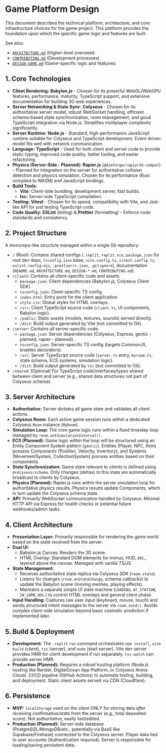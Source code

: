 # Game Platform Design

This document describes the technical platform, architecture, and core infrastructure choices for the game project. This platform provides the foundation upon which the specific game logic and features are built.

See also:
*   [`ARCHITECTURE.md`](./ARCHITECTURE.md) (Higher-level overview)
*   [`CONTRIBUTING.md`](./CONTRIBUTING.md) (Development processes)
*   [`DESIGN-GAME.md`](./DESIGN-GAME.md) (Game-specific logic and features)

## 1. Core Technologies

*   **Client Rendering:** **Babylon.js** - Chosen for its powerful WebGL/WebGPU features, performance, maturity, TypeScript support, and extensive documentation for building 3D web experiences.
*   **Server Networking & State Sync:** **Colyseus** - Chosen for its authoritative server model, robust WebSocket handling, efficient schema-based state synchronization, room management, and good TypeScript integration via Node.js. Simplifies multiplayer complexity significantly.
*   **Server Runtime:** **Node.js** - Standard, high-performance JavaScript runtime suitable for Colyseus and TypeScript development. Event-driven model fits well with network communication.
*   **Language:** **TypeScript** - Used for both client and server code to provide static typing, improved code quality, better tooling, and easier refactoring.
*   **Physics (Server-Side - Planned):** **Rapier.js** (`@dimforge/rapier3d-compat`) - Planned for integration on the server for authoritative collision detection and physics simulation. Chosen for its performance (Rust compiled to WASM) and JavaScript bindings.
*   **Build Tools:**
    *   **Vite:** Client-side bundling, development server, fast builds.
    *   **tsc:** Server-side TypeScript compilation.
*   **Testing:** **Vitest** - Chosen for its speed, compatibility with Vite, and Jest-like API for unit testing TypeScript code.
*   **Code Quality:** **ESLint** (linting) & **Prettier** (formatting) - Enforce code standards and consistency.

## 2. Project Structure

A monorepo-like structure managed within a single Git repository:

*   `/` (Root): Contains shared configs (`.replit`, `replit.nix`, `package.json` for root dev deps, `tsconfig.json` base, `vite.config.ts`, `vitest.config.ts`, `eslint.config.mjs`, `.prettierrc.json`, `.gitignore`), documentation (`README.md`, `ARCHITECTURE.md`, `DESIGN-*.md`, `CONTRIBUTING.md`).
*   `/client`: Contains all client-specific code and assets.
    *   `package.json`: Client dependencies (Babylon.js, Colyseus Client SDK).
    *   `tsconfig.json`: Client-specific TS config.
    *   `index.html`: Entry point for the client application.
    *   `style.css`: Global styles for HTML overlays.
    *   `/src`: Client TypeScript source code (`client.ts`, UI components, Babylon logic).
    *   `/public`: Static assets (models, textures, sounds) served directly.
    *   `/dist`: Build output generated by Vite (not committed to Git).
*   `/server`: Contains all server-specific code.
    *   `package.json`: Server dependencies (Colyseus, Express, geotic - planned, rapier - planned).
    *   `tsconfig.json`: Server-specific TS config (targets CommonJS, enables decorators).
    *   `/src`: Server TypeScript source code (`server.ts` entry, `myroom.ts`, state schema, ECS systems, simulation logic).
    *   `/dist`: Build output generated by `tsc` (not committed to Git).
*   `/shared`: (Optional) For TypeScript code/interfaces/types shared between client and server (e.g., shared data structures not part of Colyseus schema).

## 3. Server Architecture

*   **Authoritative:** Server dictates all game state and validates all client actions.
*   **Colyseus Room:** Each active game session runs within a dedicated Colyseus `Room` instance (`MyRoom`).
*   **Simulation Loop:** The core game logic runs within a fixed timestep loop managed by `room.setSimulationInterval()`.
*   **ECS (Planned):** Game logic within the loop will be structured using an Entity Component System pattern (`geotic`). Entities (Player, NPC, Item) possess Components (Position, Velocity, Inventory), and Systems (MovementSystem, CollectionSystem) process entities based on their components.
*   **State Synchronization:** Game state relevant to clients is defined using `@colyseus/schema`. Only changes (deltas) to this state are automatically broadcast to clients by Colyseus.
*   **Physics (Planned):** Rapier.js runs within the server simulation loop for authoritative physics results. Physics results update Components, which in turn update the Colyseus schema state.
*   **API:** Primarily WebSocket communication handled by Colyseus. Minimal HTTP API via Express for health checks or potential future webhooks/admin tasks.

## 4. Client Architecture

*   **Presentation Layer:** Primarily responsible for rendering the game world based on the state received from the server.
*   **Dual UI:**
    *   Babylon.js Canvas: Renders the 3D scene.
    *   HTML Overlay: Standard DOM elements for menus, HUD, etc., layered above the canvas. Managed with vanilla TS/JS.
*   **State Management:**
    *   Receives authoritative state replica via Colyseus SDK (`room.state`).
    *   Listens for changes (`room.onStateChange`, schema callbacks) to update the Babylon scene (moving meshes, playing effects).
    *   Maintains a separate simple UI state machine (`LOADING`, `AT_STATION`, `IN_GAME`, etc.) to control HTML overlays and general client phase.
*   **Input Handling:** Captures raw user input (keyboard, mouse, touch) and sends structured intent messages to the server via `room.send()`. Avoids complex client-side simulation beyond basic cosmetic prediction if implemented later.

## 5. Build & Deployment

*   **Development:** The `.replit` `run` command orchestrates `npm install`, `vite build` (client), `tsc` (server), and `node` (start server). Vite dev server provides HMR for client development if run separately. `tsc-watch` can provide server HMR.
*   **Production (Planned):** Requires a robust hosting platform (Node.js hosting like Render, DigitalOcean App Platform, or Colyseus Arena Cloud). CI/CD pipeline (GitHub Actions) to automate testing, building, and deployment. Static client assets served via CDN (Cloudflare).

## 6. Persistence

*   **MVP:** `localStorage` used *on the client* ONLY for storing data *after* receiving confirmation/state from the server (e.g., total deposited score). Not authoritative, easily lost/edited.
*   **Production (Planned):** Server-side database (PostgreSQL/MongoDB/etc., potentially via BaaS like Supabase/Firebase) connected to the Colyseus server. Player data tied to user accounts (Authentication required). Server is responsible for loading/saving persistent data.